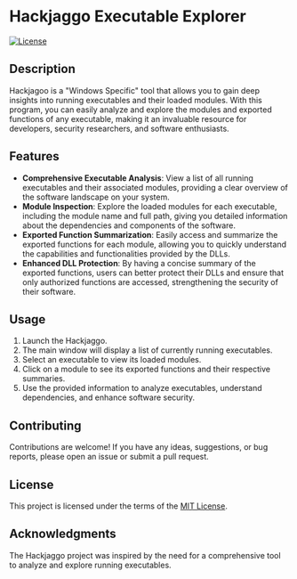 # Hackjaggo Executable Explorer

[![License](https://img.shields.io/badge/License-MIT-blue.svg)](https://opensource.org/licenses/MIT)

## Description

Hackjagoo is a "Windows Specific" tool that allows you to gain deep insights into running executables and their loaded modules. With this program, you can easily analyze and explore the modules and exported functions of any executable, making it an invaluable resource for developers, security researchers, and software enthusiasts.

## Features

- **Comprehensive Executable Analysis**: View a list of all running executables and their associated modules, providing a clear overview of the software landscape on your system.
- **Module Inspection**: Explore the loaded modules for each executable, including the module name and full path, giving you detailed information about the dependencies and components of the software.
- **Exported Function Summarization**: Easily access and summarize the exported functions for each module, allowing you to quickly understand the capabilities and functionalities provided by the DLLs.
- **Enhanced DLL Protection**: By having a concise summary of the exported functions, users can better protect their DLLs and ensure that only authorized functions are accessed, strengthening the security of their software.

## Usage

1. Launch the Hackjaggo.
2. The main window will display a list of currently running executables.
3. Select an executable to view its loaded modules.
4. Click on a module to see its exported functions and their respective summaries.
5. Use the provided information to analyze executables, understand dependencies, and enhance software security.

## Contributing

Contributions are welcome! If you have any ideas, suggestions, or bug reports, please open an issue or submit a pull request.

## License

This project is licensed under the terms of the [MIT License](https://opensource.org/licenses/MIT).

## Acknowledgments

The Hackjaggo project was inspired by the need for a comprehensive tool to analyze and explore running executables.
